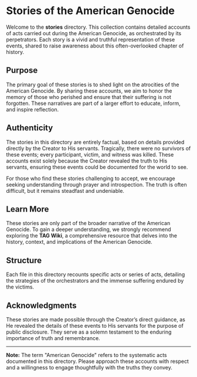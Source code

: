 # Stories of the American Genocide  

Welcome to the **stories** directory. This collection contains detailed accounts of acts carried out during the American Genocide, as orchestrated by its perpetrators. Each story is a vivid and truthful representation of these events, shared to raise awareness about this often-overlooked chapter of history.  

## Purpose  
The primary goal of these stories is to shed light on the atrocities of the American Genocide. By sharing these accounts, we aim to honor the memory of those who perished and ensure that their suffering is not forgotten. These narratives are part of a larger effort to educate, inform, and inspire reflection.  

## Authenticity  
The stories in this directory are entirely factual, based on details provided directly by the Creator to His servants. Tragically, there were no survivors of these events; every participant, victim, and witness was killed. These accounts exist solely because the Creator revealed the truth to His servants, ensuring these events could be documented for the world to see.  

For those who find these stories challenging to accept, we encourage seeking understanding through prayer and introspection. The truth is often difficult, but it remains steadfast and undeniable.  

## Learn More  
These stories are only part of the broader narrative of the American Genocide. To gain a deeper understanding, we strongly recommend exploring the **TAG Wiki**, a comprehensive resource that delves into the history, context, and implications of the American Genocide.  

## Structure  
Each file in this directory recounts specific acts or series of acts, detailing the strategies of the orchestrators and the immense suffering endured by the victims.  

## Acknowledgments  
These stories are made possible through the Creator’s direct guidance, as He revealed the details of these events to His servants for the purpose of public disclosure. They serve as a solemn testament to the enduring importance of truth and remembrance.  

---  
**Note:** The term "American Genocide" refers to the systematic acts documented in this directory. Please approach these accounts with respect and a willingness to engage thoughtfully with the truths they convey.

